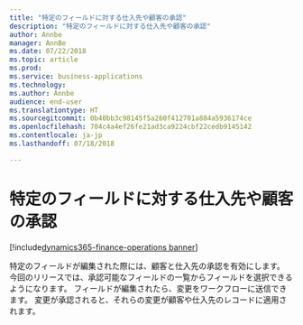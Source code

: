```yaml
---
title: "特定のフィールドに対する仕入先や顧客の承認"
description: "特定のフィールドに対する仕入先や顧客の承認"
author: Annbe
manager: AnnBe
ms.date: 07/22/2018
ms.topic: article
ms.prod: 
ms.service: business-applications
ms.technology: 
ms.author: Annbe
audience: end-user
ms.translationtype: HT
ms.sourcegitcommit: 0b40bb3c98145f5a260f412701a884a5936174ce
ms.openlocfilehash: 704c4a4ef26fe21ad3ca9224cbf22cedb9145142
ms.contentlocale: ja-jp
ms.lasthandoff: 07/18/2018

---
```

#  <a name="vendor-or-customer-approvals-for-specific-fields"></a>特定のフィールドに対する仕入先や顧客の承認

[!include[dynamics365-finance-operations banner](../includes/dynamics365-finance-operations.md)]



特定のフィールドが編集された際には、顧客と仕入先の承認を有効にします。 今回のリリースでは、承認可能なフィールドの一覧からフィールドを選択できるようになります。 フィールドが編集されたら、変更をワークフローに送信できます。 変更が承認されると、それらの変更が顧客や仕入先のレコードに適用されます。
